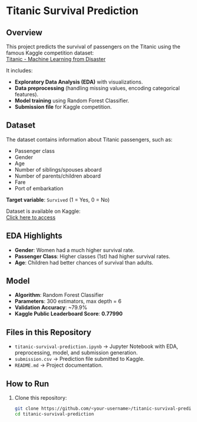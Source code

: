 
# Titanic Survival Prediction 

## Overview
This project predicts the survival of passengers on the Titanic using the famous Kaggle competition dataset:  
[Titanic - Machine Learning from Disaster](https://www.kaggle.com/competitions/titanic)

It includes:
- **Exploratory Data Analysis (EDA)** with visualizations.
- **Data preprocessing** (handling missing values, encoding categorical features).
- **Model training** using Random Forest Classifier.
- **Submission file** for Kaggle competition.

## Dataset
The dataset contains information about Titanic passengers, such as:
- Passenger class
- Gender
- Age
- Number of siblings/spouses aboard
- Number of parents/children aboard
- Fare
- Port of embarkation

**Target variable**: `Survived` (1 = Yes, 0 = No)

Dataset is available on Kaggle:  
[Click here to access](https://www.kaggle.com/competitions/titanic/data)

## EDA Highlights
- **Gender**: Women had a much higher survival rate.
- **Passenger Class**: Higher classes (1st) had higher survival rates.
- **Age**: Children had better chances of survival than adults.

## Model
- **Algorithm**: Random Forest Classifier
- **Parameters**: 300 estimators, max depth = 6
- **Validation Accuracy**: ~79.9%
- **Kaggle Public Leaderboard Score**: **0.77990**

## Files in this Repository
- `titanic-survival-prediction.ipynb` → Jupyter Notebook with EDA, preprocessing, model, and submission generation.
- `submission.csv` → Prediction file submitted to Kaggle.
- `README.md` → Project documentation.

## How to Run
1. Clone this repository:
   ```bash
   git clone https://github.com/<your-username>/titanic-survival-prediction.git
   cd titanic-survival-prediction
